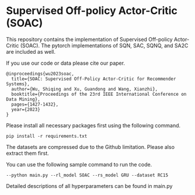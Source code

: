 # Supervised Off-policy Actor-Critic (SOAC)

This repository contains the implementation of Supervised Off-policy Actor-Critic (SOAC). The pytorch implementations of SQN, SAC, SQNQ, and SA2C are included as well.

If you use our code or data please cite our paper.

    @inproceedings{wu2023soac,
      title={SOAC: Supervised Off-Policy Actor-Critic for Recommender Systems},
      author={Wu, Shiqing and Xu, Guandong and Wang, Xianzhi},
      booktitle={Proceedings of the 23rd IEEE International Conference on Data Mining},
      pages={1427-1432},
      year={2023}
    }
Please install all necessary packages first using the following command.
    
    pip install -r requirements.txt    

The datasets are compressed due to the Github limitation. Please also extract them first.

You can use the following sample command to run the code.

    --python main.py --rl_model SOAC --rs_model GRU --dataset RC15

Detailed descriptions of all hyperparameters can be found in main.py 
